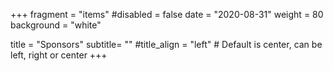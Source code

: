 +++
fragment = "items"
#disabled = false
date = "2020-08-31"
weight = 80
background = "white"

title = "Sponsors"
subtitle= ""
#title_align = "left" # Default is center, can be left, right or center
+++